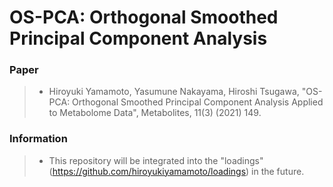 OS-PCA: Orthogonal Smoothed Principal Component Analysis
================

### Paper

>   - Hiroyuki Yamamoto, Yasumune Nakayama, Hiroshi Tsugawa, "OS-PCA: Orthogonal Smoothed Principal Component Analysis Applied to Metabolome Data", Metabolites, 11(3) (2021) 149.

### Information

>   - This repository will be integrated into the "loadings" (https://github.com/hiroyukiyamamoto/loadings) in the future.

